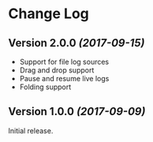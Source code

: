 Change Log
==========


Version 2.0.0 *(2017-09-15)*
----------------------------

* Support for file log sources
* Drag and drop support
* Pause and resume live logs
* Folding support



Version 1.0.0 *(2017-09-09)*
----------------------------

Initial release.
